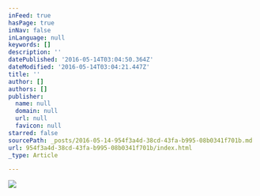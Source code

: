 ```yaml
---
inFeed: true
hasPage: true
inNav: false
inLanguage: null
keywords: []
description: ''
datePublished: '2016-05-14T03:04:50.364Z'
dateModified: '2016-05-14T03:04:21.447Z'
title: ''
author: []
authors: []
publisher:
  name: null
  domain: null
  url: null
  favicon: null
starred: false
sourcePath: _posts/2016-05-14-954f3a4d-38cd-43fa-b995-08b0341f701b.md
url: 954f3a4d-38cd-43fa-b995-08b0341f701b/index.html
_type: Article

---
```

![](https://the-grid-user-content.s3-us-west-2.amazonaws.com/d8c78138-9f92-46fd-885d-db614b03e8a7.jpg)